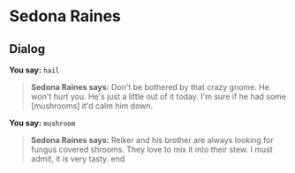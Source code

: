# Sedona Raines



## Dialog

**You say:** `hail`



>**Sedona Raines says:** Don't be bothered by that crazy gnome. He won't hurt you. He's just a little out of it today. I'm sure if he had some [mushrooms] it'd calm him down.

**You say:** `mushroom`



>**Sedona Raines says:** Reiker and his brother are always looking for fungus covered shrooms. They love to mix it into their stew. I must admit, it is very tasty.
end
